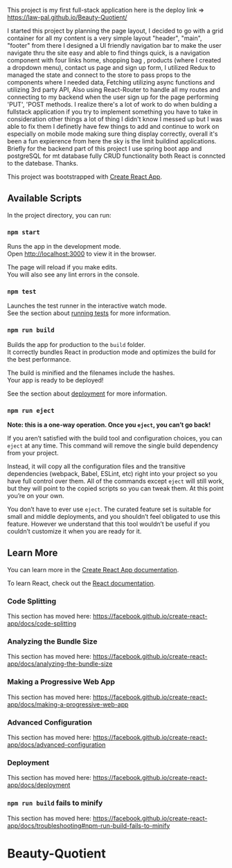 This project is my first full-stack application here is the deploy link => https://law-pal.github.io/Beauty-Quotient/

I started this project by planning the page layout, I decided to go with a grid container for all my content is a very simple layout "header", "main", "footer"
from there I designed a UI friendly navigation bar to make the user navigate thru the site easy and able to find things quick, is a navigation component with four links home, shopping bag , products (where I created a dropdown menu), contact us page and sign up form, I utilized Redux to managed the state and connect to the store to pass props to the components where I needed data, Fetching utilizing async functions and utilizing 3rd party API, Also using React-Router to handle all my routes and connecting to my backend when the user sign up for the page performing 'PUT', 'POST methods.
I realize there's a lot of work to do when bulding a fullstack application if you try to implement something you have to take in consideration other things a lot of thing I didn't know I messed up but  I was able to fix them I definetly have few things to add and continue to work on especially on mobile mode making sure thing display correctly, overall it's been a fun expierence from here the sky is the limit buildind applications. 
Briefly for the backend part of this project I use spring boot app and postgreSQL for mt database fully CRUD functionality both React is conncted to the datebase.
Thanks.











This project was bootstrapped with [Create React App](https://github.com/facebook/create-react-app).

## Available Scripts

In the project directory, you can run:

### `npm start`

Runs the app in the development mode.<br />
Open [http://localhost:3000](http://localhost:3000) to view it in the browser.

The page will reload if you make edits.<br />
You will also see any lint errors in the console.

### `npm test`

Launches the test runner in the interactive watch mode.<br />
See the section about [running tests](https://facebook.github.io/create-react-app/docs/running-tests) for more information.

### `npm run build`

Builds the app for production to the `build` folder.<br />
It correctly bundles React in production mode and optimizes the build for the best performance.

The build is minified and the filenames include the hashes.<br />
Your app is ready to be deployed!

See the section about [deployment](https://facebook.github.io/create-react-app/docs/deployment) for more information.

### `npm run eject`

**Note: this is a one-way operation. Once you `eject`, you can’t go back!**

If you aren’t satisfied with the build tool and configuration choices, you can `eject` at any time. This command will remove the single build dependency from your project.

Instead, it will copy all the configuration files and the transitive dependencies (webpack, Babel, ESLint, etc) right into your project so you have full control over them. All of the commands except `eject` will still work, but they will point to the copied scripts so you can tweak them. At this point you’re on your own.

You don’t have to ever use `eject`. The curated feature set is suitable for small and middle deployments, and you shouldn’t feel obligated to use this feature. However we understand that this tool wouldn’t be useful if you couldn’t customize it when you are ready for it.

## Learn More

You can learn more in the [Create React App documentation](https://facebook.github.io/create-react-app/docs/getting-started).

To learn React, check out the [React documentation](https://reactjs.org/).

### Code Splitting

This section has moved here: https://facebook.github.io/create-react-app/docs/code-splitting

### Analyzing the Bundle Size

This section has moved here: https://facebook.github.io/create-react-app/docs/analyzing-the-bundle-size

### Making a Progressive Web App

This section has moved here: https://facebook.github.io/create-react-app/docs/making-a-progressive-web-app

### Advanced Configuration

This section has moved here: https://facebook.github.io/create-react-app/docs/advanced-configuration

### Deployment

This section has moved here: https://facebook.github.io/create-react-app/docs/deployment

### `npm run build` fails to minify

This section has moved here: https://facebook.github.io/create-react-app/docs/troubleshooting#npm-run-build-fails-to-minify
# Beauty-Quotient
